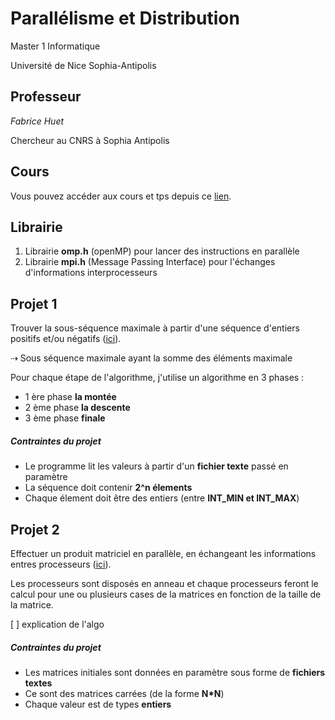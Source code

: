 # Parallélisme et Distribution
Master 1 Informatique

Université de Nice Sophia-Antipolis

## Professeur
*Fabrice Huet*

Chercheur au CNRS à Sophia Antipolis

## Cours
Vous pouvez accéder aux cours et tps depuis ce [lien](https://sites.google.com/site/fabricehuet/teaching/parallelisme-et-distribution).

## Librairie
1. Librairie **omp.h** (openMP) pour lancer des instructions en parallèle
2. Librairie **mpi.h** (Message Passing Interface) pour l'échanges d'informations interprocesseurs

## Projet 1
Trouver la sous-séquence maximale à partir d'une séquence d'entiers positifs et/ou négatifs ([ici](https://sites.google.com/site/fabricehuet/teaching/parallelisme-et-distribution/sous-sequence-maximale)).

⇢ Sous séquence maximale ayant la somme des éléments maximale

Pour chaque étape de l'algorithme, j'utilise un algorithme en 3 phases :
  - 1 ère phase **la montée**
  - 2 ème phase **la descente**
  - 3 ème phase **finale**
##### Contraintes du projet
- Le programme lit les valeurs à partir d'un **fichier texte** passé en paramètre
- La séquence doit contenir **2^n élements**
- Chaque élement doit être des entiers (entre **INT_MIN et INT_MAX**)

## Projet 2
Effectuer un produit matriciel en parallèle, en échangeant les informations entres processeurs ([ici](https://sites.google.com/site/fabricehuet/teaching/parallelisme-et-distribution/projet---produit-matriciel-distribue)).

Les processeurs sont disposés en anneau et chaque processeurs feront le calcul pour une ou plusieurs cases de la matrices en fonction de la taille de la matrice.

[ ] explication de l'algo
##### Contraintes du projet
- Les matrices initiales sont données en paramètre sous forme de **fichiers textes**
- Ce sont des matrices carrées (de la forme **N*N**)
- Chaque valeur est de types **entiers**

